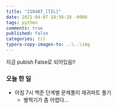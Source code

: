 ```yaml
---
title: "210407_[TIL]"
date: 2021-04-07 18:58:28 -0900
tags: python
comments: true
published: false
categories: til
typora-copy-images-to: ..\..\img
---
```


지금 pubish False로 되어있음!!

### 오늘 한 일

- 아침 7시 백준 단계별 문제풀이 재귀파트 풀기
  - 별찍기가 좀 어렵다...